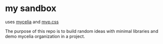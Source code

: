 # my sandbox

uses [mycelia](https://github.com/mdxprograms/mycelia) and [mvp.css](https://andybrewer.github.io/mvp/)

The purpose of this repo is to build random ideas with minimal libraries and demo mycelia organization in a project.